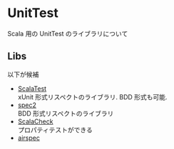 # UnitTest

Scala 用の UnitTest のライブラリについて

## Libs

以下が候補  
- [ScalaTest](https://github.com/scalatest/scalatest)  
xUnit 形式リスペクトのライブラリ. BDD 形式も可能.
- [spec2](https://github.com/etorreborre/specs2)  
BDD 形式リスペクトのライブラリ
- [ScalaCheck](https://github.com/typelevel/scalacheck)  
プロパティテストができる
- [airspec](https://github.com/wvlet/airframe/tree/master/airspec)